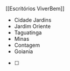 


[[Escritórios ViverBem]]
* Cidade Jardins
* Jardim Oriente
* Taguatinga
* Minas
* Contagem
* Goiania










- [ ] 


 

